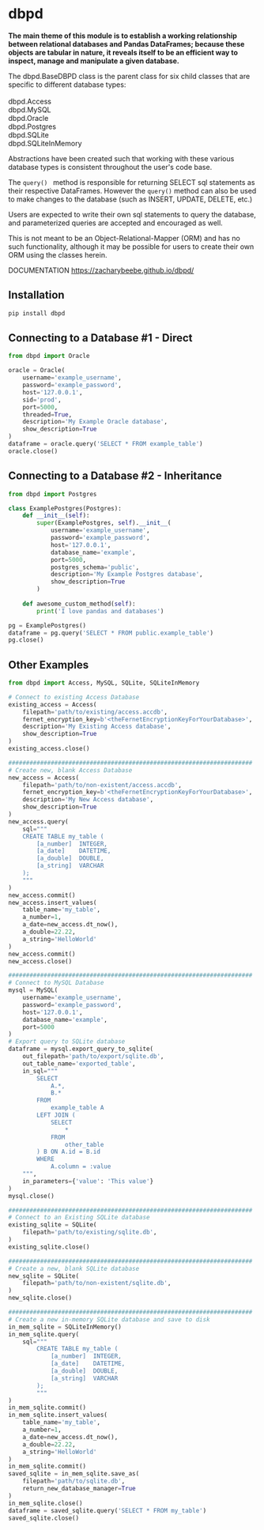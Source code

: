 # dbpd

**The main theme of this module is to establish a working relationship between
relational databases and Pandas DataFrames; because these objects are tabular in nature,
it reveals itself to be an efficient way to inspect, manage and manipulate a given database.**

The dbpd.BaseDBPD class is the parent class for six child classes that are specific to different database types:<br>
<br>dbpd.Access
<br>dbpd.MySQL
<br>dbpd.Oracle
<br>dbpd.Postgres
<br>dbpd.SQLite
<br>dbpd.SQLiteInMemory

Abstractions have been created such that working with these various database types
is consistent throughout the user's code base.

The ```query() ``` method is responsible for returning SELECT sql statements as
their respective DataFrames. However the ```query()``` method can also be used to make changes to
the database (such as INSERT, UPDATE, DELETE, etc.)

Users are expected to write their own sql statements to query the database, and parameterized
queries are accepted and encouraged as well.

This is not meant to be an Object-Relational-Mapper (ORM) and has no such functionality, although
it may be possible for users to create their own ORM using the classes herein.


DOCUMENTATION
https://zacharybeebe.github.io/dbpd/

## Installation
```bash
pip install dbpd
```


## Connecting to a Database #1 - Direct
```python
from dbpd import Oracle

oracle = Oracle(
    username='example_username',
    password='example_password',
    host='127.0.0.1',
    sid='prod',
    port=5000,
    threaded=True,
    description='My Example Oracle database',
    show_description=True
)
dataframe = oracle.query('SELECT * FROM example_table')
oracle.close()
```


## Connecting to a Database #2 - Inheritance
```python
from dbpd import Postgres

class ExamplePostgres(Postgres):
    def __init__(self):
        super(ExamplePostgres, self).__init__(
            username='example_username',
            password='example_password',
            host='127.0.0.1',
            database_name='example',
            port=5000,
            postgres_schema='public',
            description='My Example Postgres database',
            show_description=True
        )
    
    def awesome_custom_method(self):
        print('I love pandas and databases')

pg = ExamplePostgres()
dataframe = pg.query('SELECT * FROM public.example_table')
pg.close()
```



## Other Examples
```python
from dbpd import Access, MySQL, SQLite, SQLiteInMemory

# Connect to existing Access Database
existing_access = Access(
    filepath='path/to/existing/access.accdb',
    fernet_encryption_key=b'<theFernetEncryptionKeyForYourDatabase>',
    description='My Existing Access database',
    show_description=True
)
existing_access.close()

#####################################################################
# Create new, blank Access Database
new_access = Access(
    filepath='path/to/non-existent/access.accdb',
    fernet_encryption_key=b'<theFernetEncryptionKeyForYourDatabase>',
    description='My New Access database',
    show_description=True
)
new_access.query(
    sql="""
    CREATE TABLE my_table (
        [a_number]  INTEGER,
        [a_date]    DATETIME,
        [a_double]  DOUBLE,
        [a_string]  VARCHAR
    );
    """
)
new_access.commit()
new_access.insert_values(
    table_name='my_table',
    a_number=1,
    a_date=new_access.dt_now(),
    a_double=22.22,
    a_string='HelloWorld'
)
new_access.commit()
new_access.close()

#####################################################################
# Connect to MySQL Database
mysql = MySQL(
    username='example_username',
    password='example_password',
    host='127.0.0.1',
    database_name='example',
    port=5000
)
# Export query to SQLite database
dataframe = mysql.export_query_to_sqlite(
    out_filepath='path/to/export/sqlite.db',
    out_table_name='exported_table',
    in_sql="""
        SELECT
            A.*,
            B.*
        FROM
            example_table A
        LEFT JOIN (
            SELECT
                *
            FROM
                other_table
        ) B ON A.id = B.id
        WHERE
            A.column = :value
    """,
    in_parameters={'value': 'This value'}      
)
mysql.close()

#####################################################################
# Connect to an Existing SQLite database
existing_sqlite = SQLite(
    filepath='path/to/existing/sqlite.db',
)
existing_sqlite.close()

#####################################################################
# Create a new, blank SQLite database
new_sqlite = SQLite(
    filepath='path/to/non-existent/sqlite.db',
)
new_sqlite.close()

#####################################################################
# Create a new in-memory SQLite database and save to disk
in_mem_sqlite = SQLiteInMemory()
in_mem_sqlite.query(
    sql="""
        CREATE TABLE my_table (
            [a_number]  INTEGER,
            [a_date]    DATETIME,
            [a_double]  DOUBLE,
            [a_string]  VARCHAR
        );
        """
)
in_mem_sqlite.commit()
in_mem_sqlite.insert_values(
    table_name='my_table',
    a_number=1,
    a_date=new_access.dt_now(),
    a_double=22.22,
    a_string='HelloWorld'
)
in_mem_sqlite.commit()
saved_sqlite = in_mem_sqlite.save_as(
    filepath='path/to/sqlite.db',
    return_new_database_manager=True
)
in_mem_sqlite.close()
dataframe = saved_sqlite.query('SELECT * FROM my_table')
saved_sqlite.close()
```


		


